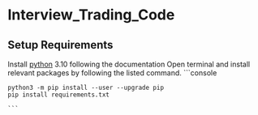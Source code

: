 # Interview_Trading_Code
## Setup Requirements 
Install [python](https://www.python.org) 3.10 following the documentation
Open terminal and install relevant packages by following the listed command.
    ```console
    
    python3 -m pip install --user --upgrade pip
    pip install requirements.txt
    
    ```
